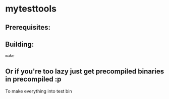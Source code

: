 # mytesttools


## Prerequisites:

## Building:

```
make
```

## Or if you're too lazy just get precompiled binaries in precompiled :p

To make everything into test bin
